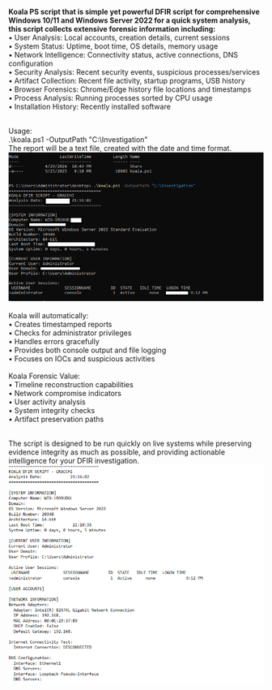 **Koala PS script that is simple yet powerful DFIR script for comprehensive Windows 10/11 and Windows Server 2022 for a quick system analysis, this script collects extensive forensic information including:**
<br>
•	User Analysis: Local accounts, creation details, current sessions
<br>
•	System Status: Uptime, boot time, OS details, memory usage
<br>
•	Network Intelligence: Connectivity status, active connections, DNS configuration
<br>
•	Security Analysis: Recent security events, suspicious processes/services
<br>
•	Artifact Collection: Recent file activity, startup programs, USB history
<br>
•	Browser Forensics: Chrome/Edge history file locations and timestamps
<br>
•	Process Analysis: Running processes sorted by CPU usage
<br>
•	Installation History: Recently installed software
<br>
<br>

Usage:
<br>
.\koala.ps1 -OutputPath "C:\Investigation"
<br>
The report will be a text file, created with the date and time format.
<br>
![](https://github.com/Gracchi/Project-Venus/blob/main/docs/Koala1.png)
<br>
<br>
Koala will automatically:
<br>
•	Creates timestamped reports
<br>
•	Checks for administrator privileges
<br>
•	Handles errors gracefully
<br>
•	Provides both console output and file logging
<br>
•	Focuses on IOCs and suspicious activities
<br>
<br>
Koala Forensic Value:
<br>
•	Timeline reconstruction capabilities
<br>
•	Network compromise indicators
<br>
•	User activity analysis
<br>
•	System integrity checks
<br>
•	Artifact preservation paths
<br>
<br>

The script is designed to be run quickly on live systems while preserving evidence integrity as much as possible, and providing actionable intelligence for your DFIR investigation.
<br>
![](https://github.com/Gracchi/Project-Venus/blob/main/docs/Koala2.png)
